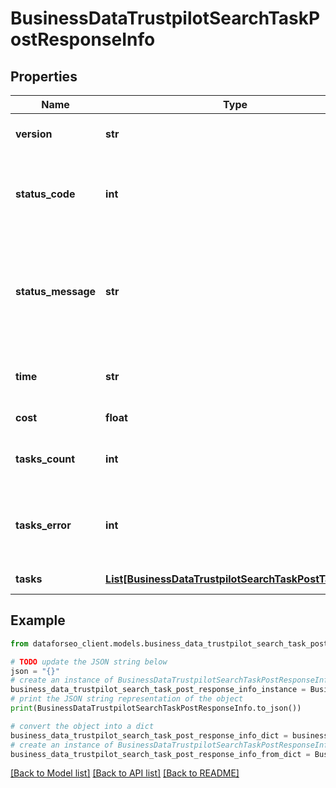 # BusinessDataTrustpilotSearchTaskPostResponseInfo


## Properties

Name | Type | Description | Notes
------------ | ------------- | ------------- | -------------
**version** | **str** | the current version of the API | [optional] 
**status_code** | **int** | general status code you can find the full list of the response codes here | [optional] 
**status_message** | **str** | general informational message you can find the full list of general informational messages here | [optional] 
**time** | **str** | total execution time, seconds | [optional] 
**cost** | **float** | total tasks cost, USD | [optional] 
**tasks_count** | **int** | the number of tasks in the tasks array | [optional] 
**tasks_error** | **int** | the number of tasks in the tasks array returned with an error | [optional] 
**tasks** | [**List[BusinessDataTrustpilotSearchTaskPostTaskInfo]**](BusinessDataTrustpilotSearchTaskPostTaskInfo.md) | array of tasks | [optional] 

## Example

```python
from dataforseo_client.models.business_data_trustpilot_search_task_post_response_info import BusinessDataTrustpilotSearchTaskPostResponseInfo

# TODO update the JSON string below
json = "{}"
# create an instance of BusinessDataTrustpilotSearchTaskPostResponseInfo from a JSON string
business_data_trustpilot_search_task_post_response_info_instance = BusinessDataTrustpilotSearchTaskPostResponseInfo.from_json(json)
# print the JSON string representation of the object
print(BusinessDataTrustpilotSearchTaskPostResponseInfo.to_json())

# convert the object into a dict
business_data_trustpilot_search_task_post_response_info_dict = business_data_trustpilot_search_task_post_response_info_instance.to_dict()
# create an instance of BusinessDataTrustpilotSearchTaskPostResponseInfo from a dict
business_data_trustpilot_search_task_post_response_info_from_dict = BusinessDataTrustpilotSearchTaskPostResponseInfo.from_dict(business_data_trustpilot_search_task_post_response_info_dict)
```
[[Back to Model list]](../README.md#documentation-for-models) [[Back to API list]](../README.md#documentation-for-api-endpoints) [[Back to README]](../README.md)


